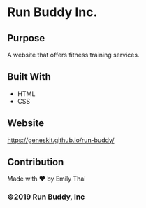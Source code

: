 # Run Buddy Inc.

## Purpose
A website that offers fitness training services.

## Built With
* HTML
* CSS

## Website
https://geneskit.github.io/run-buddy/

## Contribution
Made with ❤️ by Emily Thai

### ©️2019 Run Buddy, Inc 

